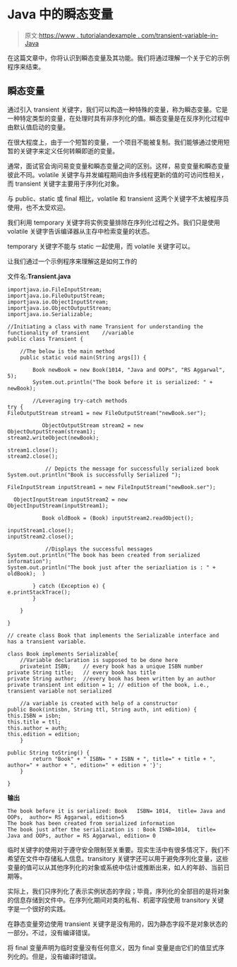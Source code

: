 # Java 中的瞬态变量

> 原文:[https://www . tutorialandexample . com/transient-variable-in-Java](https://www.tutorialandexample.com/transient-variable-in-java)

在这篇文章中，你将认识到瞬态变量及其功能。我们将通过理解一个关于它的示例程序来结束。

## 瞬态变量

通过引入 transient 关键字，我们可以构造一种特殊的变量，称为瞬态变量。它是一种特定类型的变量，在处理时具有非序列化的值。瞬态变量是在反序列化过程中由默认值启动的变量。

在很大程度上，由于一个短暂的变量，一个项目不能被复制。我们能够通过使用短暂的关键字来定义任何转瞬即逝的变量。

通常，面试官会询问易变变量和瞬态变量之间的区别。这样，易变变量和瞬态变量彼此不同。volatile 关键字与并发编程期间由许多线程更新的值的可访问性相关，而 transient 关键字主要用于序列化对象。

与 public、static 或 final 相比，volatile 和 transient 这两个关键字不太被程序员使用，也不太受欢迎。

我们利用 temporary 关键字将实例变量排除在序列化过程之外。我们只是使用 volatile 关键字告诉编译器从主存中检索变量的状态。

temporary 关键字不能与 static 一起使用，而 volatile 关键字可以。

让我们通过一个示例程序来理解这是如何工作的

文件名:**Transient.java**

```
importjava.io.FileInputStream;  
importjava.io.FileOutputStream;  
importjava.io.ObjectInputStream;  
importjava.io.ObjectOutputStream;  
importjava.io.Serializable;  

//Initiating a class with name Transient for understanding the functionality of transient    //variable 
public class Transient {  

    //The below is the main method  
    public static void main(String args[]) {  

        Book newBook = new Book(1014, "Java and OOPs", "RS Aggarwal", 5);  
        System.out.println("The book before it is serialized: " + newBook);  

        //Leveraging try-catch methods
try {   
FileOutputStream stream1 = new FileOutputStream("newBook.ser");  

           ObjectOutputStream stream2 = new ObjectOutputStream(stream1);  
stream2.writeObject(newBook);  

stream1.close();  
stream2.close();  

            // Depicts the message for successfully serialized book 
System.out.println("Book is successfully Serialized ");  

FileInputStream inputStream1 = new FileInputStream("newBook.ser");  

  ObjectInputStream inputStream2 = new ObjectInputStream(inputStream1);  

           Book oldBook = (Book) inputStream2.readObject();  

inputStream1.close();  
inputStream2.close();  

            //Displays the successful messages  
System.out.println("The book has been created from serialized information");
System.out.println("The book just after the seriazliation is : " + oldBook);  )

        } catch (Exception e) {  
e.printStackTrace();  
        }  

    }  

}  

// create class Book that implements the Serializable interface and has a transient variable.  

class Book implements Serializable{  
    //Variable declaration is supposed to be done here
    privateint ISBN;    // every book has a unique ISBN number  
private String title;   // every book has title
private String author;  //every book has been written by an author  
private transient int edition = 1; // edition of the book, i.e., transient variable not serialized  

    //a variable is created with help of a constructor
public Book(intisbn, String ttl, String auth, int edition) {  
this.ISBN = isbn;  
this.title = ttl;  
this.author = auth;  
this.edition = edition;  
    }  

public String toString() {  
        return "Book" + " ISBN= " + ISBN + ", title=" + title + ", author=" + author + ", edition=" + edition + '}';  
    }  

} 
```

**输出**

```
The book before it is serialized: Book   ISBN= 1014,  title= Java and OOPs,  author= RS Aggarwal, edition=5
The book has been created from serialized information
The book just after the serialization is : Book ISNB=1014,  title= Java and OOPs, author = RS Aggarwal, edition= 0 
```

临时关键字的使用对于遵守安全限制至关重要。现实生活中有很多情况下，我们不希望在文件中存储私人信息。transitory 关键字还可以用于避免序列化变量，这些变量的值可以从其他序列化的对象或系统中估计或推断出来，如人的年龄、当前日期等。

实际上，我们只序列化了表示实例状态的字段；毕竟，序列化的全部目的是将对象的信息存储到文件中。在序列化期间对类的私有、机密字段使用 transitory 关键字是一个很好的实践。

在静态变量旁边使用 transient 关键字是没有用的，因为静态字段不是对象状态的一部分。不过，没有编译错误。

将 final 变量声明为临时变量没有任何意义，因为 final 变量是由它们的值显式序列化的。但是，没有编译时错误。